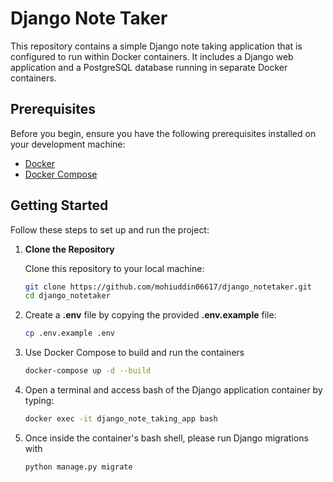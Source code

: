 # Django Note Taker

This repository contains a simple Django note taking application that is configured to run within Docker containers. It includes a Django web application and a PostgreSQL database running in separate Docker containers.

## Prerequisites

Before you begin, ensure you have the following prerequisites installed on your development machine:

- [Docker](https://docs.docker.com/get-docker/)
- [Docker Compose](https://docs.docker.com/compose/install/)

## Getting Started

Follow these steps to set up and run the project:

1. **Clone the Repository**

   Clone this repository to your local machine:

   ```bash
   git clone https://github.com/mohiuddin06617/django_notetaker.git
   cd django_notetaker
2. Create a **.env** file by copying the provided **.env.example** file:
    ```bash
    cp .env.example .env
3. Use Docker Compose to build and run the containers
    ```bash
    docker-compose up -d --build
   
4. Open a terminal and access bash of the Django application container by typing:
    ```bash
    docker exec -it django_note_taking_app bash
5. Once inside the container's bash shell, please run Django migrations with
    ```bash
   python manage.py migrate
